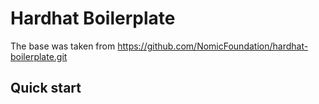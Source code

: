 # Hardhat Boilerplate

The base was taken from https://github.com/NomicFoundation/hardhat-boilerplate.git

## Quick start

